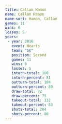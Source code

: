 ```yaml
---
title: Callan Hamon
name: Callan Hamon
name-sort: Hamon, Callan
games: 11
wins: 6
losses: 5
years:
 - year: 2016
   event: Hearts
   team: "SK"
   position: Second
   games: 11
   wins: 6
   losses: 5
   inturn-total: 100
   inturn-percent: 81
   outturn-total: 104
   outturn-percent: 80
   draw-total: 72
   draw-percent: 75
   takeout-total: 132
   takeout-percent: 83
   shots-total: 204
   shots-percent: 80
---
```

